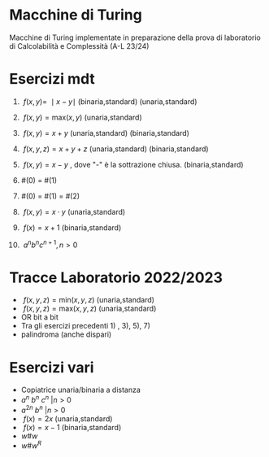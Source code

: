 # Macchine di Turing
Macchine di Turing implementate in preparazione della prova di laboratorio di Calcolabilità e Complessità (A-L 23/24)

# Esercizi mdt
1) $\ f(x,y) = \ \mid x - y \mid$ (binaria,standard)  (unaria,standard)



2) $\ f(x,y) = \text{max}(x,y)$ (unaria,standard)



3) $\ f(x,y) = x + y$ (unaria,standard)  (binaria,standard)

4) $\ f(x,y,z) = x + y + z$ (unaria,standard)  (binaria,standard)



5) $\ f(x,y) = x - y$ , dove "-" è la sottrazione chiusa. (binaria,standard)


6) #(0) = #(1)


7) #(0) = #(1) = #(2)

  
8) $\ f(x,y) = x \cdot y$ (unaria,standard)



9) $\ f(x) = x + 1$ (binaria,standard)



10) $\ a^n b^n c^{n+1} , n>0$


# Tracce Laboratorio 2022/2023
- $\ f(x,y,z) = \text{min}(x,y,z)$ (unaria,standard) 
- $\ f(x,y,z) = \text{max}(x,y,z)$ (unaria,standard) 
- OR bit a bit
- Tra gli esercizi precedenti 1) , 3), 5), 7)
- palindroma (anche dispari)


# Esercizi vari
- Copiatrice unaria/binaria a distanza
- $a^n \ b^n \ c^n \ | n > 0$
- $a^{2n}\ b^n \ | n > 0$
- $\ f(x) = 2x$ (unaria,standard)
- $\ f(x) = x - 1$ (binaria,standard)
- $w\#w$
- $w\#w^R$
